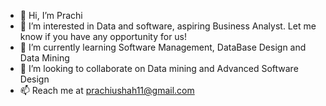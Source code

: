 - 👋 Hi, I’m Prachi
- 👀 I’m interested in Data and software, aspiring Business Analyst. Let me know if you have any opportunity for us!
- 🌱 I’m currently learning Software Management, DataBase Design and Data Mining 
- 💞️ I’m looking to collaborate on Data mining and Advanced Software Design
- 📫 Reach me at prachiushah11@gmail.com

<!---
prachiushah11/prachiushah11 is a ✨ special ✨ repository because its `README.md` (this file) appears on your GitHub profile.
You can click the Preview link to take a look at your changes.
--->
